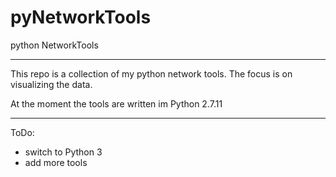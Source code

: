 # pyNetworkTools
python NetworkTools

---------------------------------------------

This repo is a collection of my python network tools.
The focus is on visualizing the data.

At the moment the tools are written im Python 2.7.11

---------------------------------------------

ToDo:
- switch to Python 3
- add more tools
